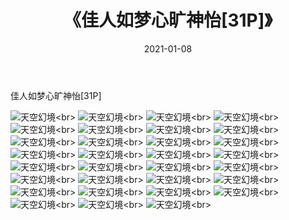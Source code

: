 ﻿---
layout: post
title: 《佳人如梦心旷神怡[31P]》
date: 2021-01-08
img: http://photo.orgx.cf/性感/2021/佳人如梦心旷神怡[31P]/000.jpg
tags: [美女,性感,泳衣]
---

佳人如梦心旷神怡[31P]



![天空幻境](http://photo.orgx.cf/性感/2021/佳人如梦心旷神怡[31P]/001.jpg''天空幻境'')<br>
![天空幻境](http://photo.orgx.cf/性感/2021/佳人如梦心旷神怡[31P]/002.jpg''天空幻境'')<br>
![天空幻境](http://photo.orgx.cf/性感/2021/佳人如梦心旷神怡[31P]/003.jpg''天空幻境'')<br>
![天空幻境](http://photo.orgx.cf/性感/2021/佳人如梦心旷神怡[31P]/004.jpg''天空幻境'')<br>
![天空幻境](http://photo.orgx.cf/性感/2021/佳人如梦心旷神怡[31P]/005.jpg''天空幻境'')<br>
![天空幻境](http://photo.orgx.cf/性感/2021/佳人如梦心旷神怡[31P]/006.jpg''天空幻境'')<br>
![天空幻境](http://photo.orgx.cf/性感/2021/佳人如梦心旷神怡[31P]/007.jpg''天空幻境'')<br>
![天空幻境](http://photo.orgx.cf/性感/2021/佳人如梦心旷神怡[31P]/008.jpg''天空幻境'')<br>
![天空幻境](http://photo.orgx.cf/性感/2021/佳人如梦心旷神怡[31P]/009.jpg''天空幻境'')<br>
![天空幻境](http://photo.orgx.cf/性感/2021/佳人如梦心旷神怡[31P]/010.jpg''天空幻境'')<br>
![天空幻境](http://photo.orgx.cf/性感/2021/佳人如梦心旷神怡[31P]/011.jpg''天空幻境'')<br>
![天空幻境](http://photo.orgx.cf/性感/2021/佳人如梦心旷神怡[31P]/012.jpg''天空幻境'')<br>
![天空幻境](http://photo.orgx.cf/性感/2021/佳人如梦心旷神怡[31P]/013.jpg''天空幻境'')<br>
![天空幻境](http://photo.orgx.cf/性感/2021/佳人如梦心旷神怡[31P]/014.jpg''天空幻境'')<br>
![天空幻境](http://photo.orgx.cf/性感/2021/佳人如梦心旷神怡[31P]/015.jpg''天空幻境'')<br>
![天空幻境](http://photo.orgx.cf/性感/2021/佳人如梦心旷神怡[31P]/016.jpg''天空幻境'')<br>
![天空幻境](http://photo.orgx.cf/性感/2021/佳人如梦心旷神怡[31P]/017.jpg''天空幻境'')<br>
![天空幻境](http://photo.orgx.cf/性感/2021/佳人如梦心旷神怡[31P]/018.jpg''天空幻境'')<br>
![天空幻境](http://photo.orgx.cf/性感/2021/佳人如梦心旷神怡[31P]/019.jpg''天空幻境'')<br>
![天空幻境](http://photo.orgx.cf/性感/2021/佳人如梦心旷神怡[31P]/020.jpg''天空幻境'')<br>
![天空幻境](http://photo.orgx.cf/性感/2021/佳人如梦心旷神怡[31P]/021.jpg''天空幻境'')<br>
![天空幻境](http://photo.orgx.cf/性感/2021/佳人如梦心旷神怡[31P]/022.jpg''天空幻境'')<br>
![天空幻境](http://photo.orgx.cf/性感/2021/佳人如梦心旷神怡[31P]/023.jpg''天空幻境'')<br>
![天空幻境](http://photo.orgx.cf/性感/2021/佳人如梦心旷神怡[31P]/024.jpg''天空幻境'')<br>
![天空幻境](http://photo.orgx.cf/性感/2021/佳人如梦心旷神怡[31P]/025.jpg''天空幻境'')<br>
![天空幻境](http://photo.orgx.cf/性感/2021/佳人如梦心旷神怡[31P]/026.jpg''天空幻境'')<br>
![天空幻境](http://photo.orgx.cf/性感/2021/佳人如梦心旷神怡[31P]/027.jpg''天空幻境'')<br>
![天空幻境](http://photo.orgx.cf/性感/2021/佳人如梦心旷神怡[31P]/028.jpg''天空幻境'')<br>
![天空幻境](http://photo.orgx.cf/性感/2021/佳人如梦心旷神怡[31P]/029.jpg''天空幻境'')<br>
![天空幻境](http://photo.orgx.cf/性感/2021/佳人如梦心旷神怡[31P]/030.jpg''天空幻境'')<br>
![天空幻境](http://photo.orgx.cf/性感/2021/佳人如梦心旷神怡[31P]/031.jpg''天空幻境'')<br>